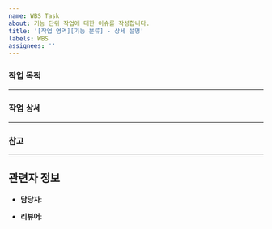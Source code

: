 ```yaml
---
name: WBS Task
about: 기능 단위 작업에 대한 이슈를 작성합니다.
title: '[작업 영역][기능 분류] - 상세 설명'
labels: WBS
assignees: ''
---
```


<!--
# WBS 제목 규칙
## [작업 영역][기능 분류] - 상세 설명
1. 작업 영역
  - FRONT, BACK, COMMON 중 택 1
2. 기능 분류
  - 기능의 분류
    - 회원, 태스크, 마일스톤, 댓글, 알림 등
3. 상세 설명
  - 무슨 작업인지 이해할 수 있도록 작성
  - BACK 작업의 경우 레이어 명시(Entity, Repository, Service, Controller 등)
    - 회원 작성(Entity)
    - 주문 CRUD 작성(Repository)
    - 회원가입 로직 추가(Service) & 회원가입 API 개발(Controller)
-->

### 작업 목적

<!--
- 이 작업이 왜 필요한지, 어떤 기능/문제 해결을 위한 작업인지 간단하게 작성
  예) 회원가입 화면에서 사용자가 정보를 입력하고 가입 요청을 보낼 수 있도록 UI 구성
-->

---

### 작업 상세

<!--
- 실제로 해야 할 세부 작업들을 나열
  예)
  - 이름, 이메일, 비밀번호 input 마크업
  - 유효성 검사 로직 추가
  - 가입 버튼 클릭 시 서버에 POST 요청
  - 입력 오류 시 에러 메시지 출력
-->

---

### 참고

<!--
- 디자인, API 문서, 다른 이슈 링크 등 참고할 자료가 있다면 추가
- 첨부파일인 경우 첨부파일명 작성 
  예) docs/api작성법.txt

  예)
  - ERD 설계: [링크]
  - 관련 이슈: #13 회원가입 API
-->

---

## 관련자 정보

- **담당자**:
  <!-- 
  작업을 수행하는 담당자(Assignee)
  @맨션으로 추가해주세요!
  -->

- **리뷰어**:
  <!-- 
  작업 내용을 검토하거나 공유받은 사람 (ex. 코드 리뷰어)
  @맨션으로 추가해주세요! 
  -->
